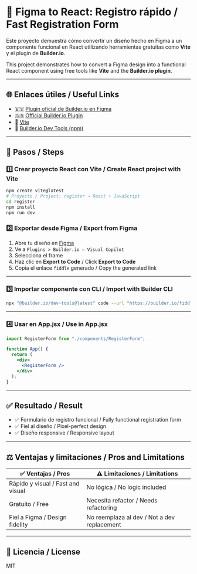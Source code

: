 # 🎨 Figma to React: Registro rápido / Fast Registration Form

Este proyecto demuestra cómo convertir un diseño hecho en Figma a un componente funcional en React utilizando herramientas gratuitas como **Vite** y el plugin de **Builder.io**.

This project demonstrates how to convert a Figma design into a functional React component using free tools like **Vite** and the **Builder.io plugin**.

---

## 🌐 Enlaces útiles / Useful Links

- 🇪🇸 [Plugin oficial de Builder.io en Figma](https://www.figma.com/community/plugin/1111421409513774172/Builder.io-%E2%80%94-Visual-Copilot)
- 🇬🇧 [Official Builder.io Plugin](https://www.figma.com/community/plugin/1111421409513774172/Builder.io-%E2%80%94-Visual-Copilot)
- 🧩 [Vite](https://vitejs.dev/)
- 🧪 [Builder.io Dev Tools (npm)](https://www.npmjs.com/package/@builder.io/dev-tools)

---

## 🚀 Pasos / Steps

### 1️⃣ Crear proyecto React con Vite / Create React project with Vite

```bash
npm create vite@latest
# Proyecto / Project: register → React + JavaScript
cd register
npm install
npm run dev
```

### 2️⃣ Exportar desde Figma / Export from Figma

1. Abre tu diseño en [Figma](https://www.figma.com/)
2. Ve a `Plugins > Builder.io — Visual Copilot`
3. Selecciona el frame
4. Haz clic en **Export to Code** / Click **Export to Code**
5. Copia el enlace `fiddle` generado / Copy the generated link

---

### 3️⃣ Importar componente con CLI / Import with Builder CLI

```bash
npx "@builder.io/dev-tools@latest" code --url "https://builder.io/fiddle/YOUR-FIDDLE-URL"
```

---

### 4️⃣ Usar en App.jsx / Use in App.jsx

```jsx
import RegisterForm from "./components/RegisterForm";

function App() {
  return (
    <div>
      <RegisterForm />
    </div>
  );
}
```

---

## ✅ Resultado / Result

- ✅ Formulario de registro funcional / Fully functional registration form
- ✅ Fiel al diseño / Pixel-perfect design
- ✅ Diseño responsive / Responsive layout

---

## ⚖️ Ventajas y limitaciones / Pros and Limitations

| ✅ Ventajas / Pros                     | ⚠️ Limitaciones / Limitations               |
|--------------------------------------|---------------------------------------------|
| Rápido y visual / Fast and visual     | No lógica / No logic included               |
| Gratuito / Free                      | Necesita refactor / Needs refactoring       |
| Fiel a Figma / Design fidelity       | No reemplaza al dev / Not a dev replacement |

---


## 📄 Licencia / License

MIT
